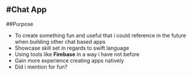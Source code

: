 #Chat App
---
##Purpose

- To create something fun and useful that i could reference in the future when building other chat based apps
- Showcase skill set in regards to swift language
- Using tools like **Firebase** in a way i have not before
- Gain more experience creating apps natively
- Did i mention for fun?
